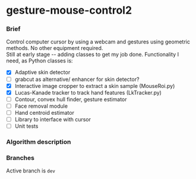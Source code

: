 # gesture-mouse-control2

### Brief
Control computer cursor by using a webcam and gestures using geometric methods. No other equipment required.  
Still at early stage -- adding classes to get my job done. Functionality I need, as Python classes is:  
- [x] Adaptive skin detector
- [ ] grabcut as alternative/ enhancer for skin detector?
- [x] Interactive image cropper to extract a skin sample (MouseRoi.py)
- [x] Lucas-Kanade tracker to track hand features (LkTracker.py)
- [ ] Contour, convex hull finder, gesture estimator
- [ ] Face removal module
- [ ] Hand centroid estimator
- [ ] Library to interface with cursor 
- [ ] Unit tests

### Algorithm description

### Branches
Active branch is `dev`
